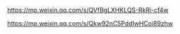 https://mp.weixin.qq.com/s/QVfBgLXHKLQS-RkRi-cf4w

https://mp.weixin.qq.com/s/Qkw92nC5PddIwHCoi89zhw
